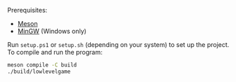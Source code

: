 Prerequisites:
- [Meson](https://mesonbuild.com/SimpleStart.html#installing-meson)
- [MinGW](https://www.mingw-w64.org/) (Windows only)

Run `setup.ps1` or `setup.sh` (depending on your system) to set up the project.
To compile and run the program:
```bash
meson compile -C build
./build/lowlevelgame  
```